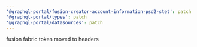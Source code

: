 ```yaml
---
'@graphql-portal/fusion-creator-account-information-psd2-stet': patch
'@graphql-portal/types': patch
'@graphql-portal/datasources': patch
---
```


fusion fabric token moved to headers
